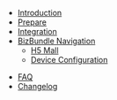 * [Introduction](./README.md)
* [Prepare](./pages/prepare.md)
* [Integration](./pages/access.md)
* [BizBundle Navigation](./pages/biznav.md)
  * [H5 Mall](./pages/mall/README.md)
  * [Device Configuration](./pages/activator/README.md)  
  <!-- * [Message Center](./pages/message/README.md) -->
  <!-- * [Device Panel](./pages/panel/README.md) -->
  <!-- * [IPC Device Panel](./pages/ipc_panel/README.md) -->
<!-- * [依赖关系](./pages/dependence.md) -->
* [FAQ](./pages/faq.md)
* [Changelog](./pages/updates.md)

